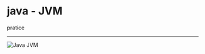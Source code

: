 # java - JVM 
pratice

<hr/>
<img src="https://techvidvan.com/tutorials/wp-content/uploads/sites/2/2020/06/JVM-Model.jpg" alt="Java JVM"/>
